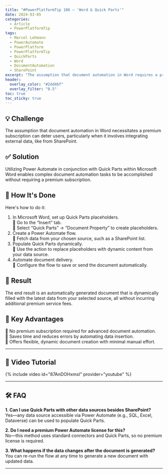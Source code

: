 ```yaml
---
title: "#PowerPlatformTip 106 – 'Word & Quick Parts'"
date: 2024-03-05
categories:
  - Article
  - PowerPlatformTip
tags:
  - Marcel Lehmann
  - PowerAutomate
  - PowerPlatform
  - PowerPlatformTip
  - QuickParts
  - Word
  - DocumentAutomation
  - SharePoint
excerpt: "The assumption that document automation in Word requires a premium subscription can deter users, especially when integrating external data."
header:
  overlay_color: "#2dd4bf"
  overlay_filter: "0.5"
toc: true
toc_sticky: true
---
```


## 💡 Challenge
The assumption that document automation in Word necessitates a premium subscription can deter users, particularly when it involves integrating external data, like from SharePoint.

## ✅ Solution
Utilizing Power Automate in conjunction with Quick Parts within Microsoft Word enables complex document automation tasks to be accomplished without requiring a premium subscription.

## 🔧 How It's Done
Here's how to do it:
1. In Microsoft Word, set up Quick Parts placeholders.  
   🔸 Go to the “Insert” tab.  
   🔸 Select “Quick Parts” → “Document Property” to create placeholders.
2. Create a Power Automate flow.  
   🔸 Fetch data from your chosen source, such as a SharePoint list.
3. Populate Quick Parts dynamically.  
   🔸 Use the action to replace placeholders with dynamic content from your data source.
4. Automate document delivery.  
   🔸 Configure the flow to save or send the document automatically.

## 🎉 Result
The end result is an automatically generated document that is dynamically filled with the latest data from your selected source, all without incurring additional premium service fees.

## 🌟 Key Advantages
🔸 No premium subscription required for advanced document automation.  
🔸 Saves time and reduces errors by automating data insertion.  
🔸 Offers flexible, dynamic document creation with minimal manual effort.

---

## 🎥 Video Tutorial
{% include video id="87AnDOHxmsI" provider="youtube" %}

---

## 🛠️ FAQ
**1. Can I use Quick Parts with other data sources besides SharePoint?**  
Yes—any data source accessible via Power Automate (e.g., SQL, Excel, Dataverse) can be used to populate Quick Parts.

**2. Do I need a premium Power Automate license for this?**  
No—this method uses standard connectors and Quick Parts, so no premium license is required.

**3. What happens if the data changes after the document is generated?**  
You can re-run the flow at any time to generate a new document with updated data.

---